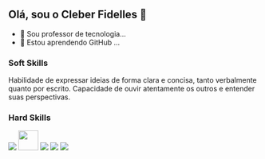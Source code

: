 ## Olá, sou o Cleber Fidelles 👋

- 🔭 Sou professor de tecnologia...
- 🌱 Estou aprendendo GitHub ...

### Soft Skills

  Habilidade de expressar ideias de forma clara e concisa, tanto verbalmente quanto por escrito.
 Capacidade de ouvir atentamente os outros e entender suas perspectivas.
 
### Hard Skills
<div style = "display:inline_block;">
 <img src="https://github.com/user-attachments/assets/1bbf4cc0-bd17-4c60-b3f4-120e853b6c8a">
 <img src="https://github.com/user-attachments/assets/9488cbd0-f793-4a41-b50d-b5bce874081c" width = "40">
 <img src="https://github.com/user-attachments/assets/1bbf4cc0-bd17-4c60-b3f4-120e853b6c8a">
 <img src="https://github.com/user-attachments/assets/1bbf4cc0-bd17-4c60-b3f4-120e853b6c8a">
 <img src="https://github.com/user-attachments/assets/1bbf4cc0-bd17-4c60-b3f4-120e853b6c8a">
 
  
</div>

